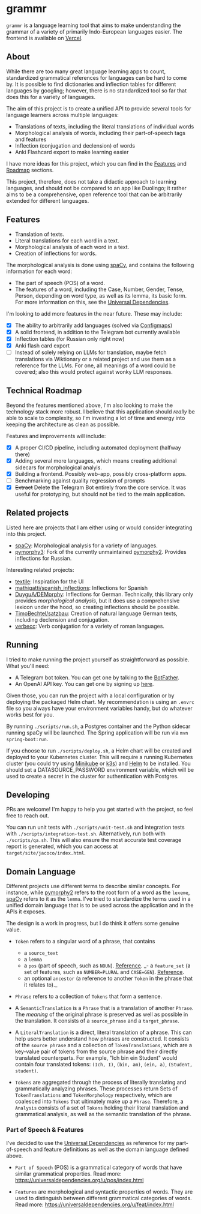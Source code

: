 # grammr

`grammr` is a language learning tool that aims to make understanding the grammar of a variety
of primarily Indo-European languages easier. The frontend is available on
[Vercel](https://grmmr.vercel.app/).

## About

While there are too many great language learning apps to count, standardized grammatical references
for languages can be hard to come by. It is possible to find dictionaries and inflection tables for
different languages by googling; however, there is no standardized tool so far that does this
for a variety of languages.

The aim of this project is to create a unified API to provide several tools for language learners
across multiple languages:

- Translations of texts, including the literal translations of individual words
- Morphological analysis of words, including their part-of-speech tags and features
- Inflection (conjugation and declension) of words
- Anki Flashcard export to make learning easier

I have more ideas for this project, which you can find in the [Features](#Features) and
[Roadmap](#Roadmap) sections.

This project, therefore, does not take a didactic approach to learning languages, and should
not be compared to an app like Duolingo; it rather aims to be a comprehensive, open reference
tool that can be arbitrarily extended for different languages.

## Features

- Translation of texts.
- Literal translations for each word in a text.
- Morphological analysis of each word in a text.
- Creation of inflections for words.

The morphological analysis is done using [spaCy](https://spacy.io/), and contains the following information for each word:

- The part of speech (POS) of a word.
- The features of a word, including the Case, Number, Gender, Tense, Person, depending on word type,
as well as its lemma, its basic form.
For more information on this, see the [Universal Dependencies](https://universaldependencies.org/u/feat/index.html).

I'm looking to add more features in the near future. These may include:

- [x] The ability to arbitrarily add languages (solved via [Configmaps](https://github.com/twaslowski/grammr/commit/889284f0#diff-782f304121c40d11b8bcd8db123db62a7a8192bbcc8b8098cf07064774cc7c24))
- [x] A solid frontend, in addition to the Telegram bot currently available
- [x] Inflection tables (for Russian only right now)
- [x] Anki flash card export
- [ ] Instead of solely relying on LLMs for translation, maybe fetch translations via Wiktionary
or a related project and use them as a reference for the LLMs. For one, all meanings of a word
could be covered; also this would protect against wonky LLM responses.

## Technical Roadmap

Beyond the features mentioned above, I'm also looking to make the technology stack more robust.
I believe that this application should _really_ be able to scale to complexity, so I'm investing
a lot of time and energy into keeping the architecture as clean as possible.

Features and improvements will include:

- [x] A proper CI/CD pipeline, including automated deployment (halfway there)
- [x] Adding several more languages, which means creating additional sidecars for morphological
analyis.
- [x] Building a frontend. Possibly web-app, possibly cross-platform apps.
- [ ] Benchmarking against quality regression of prompts
- [x] ~~Extract~~ Delete the Telegram Bot entirely from the core service. It was useful for prototyping, but
should not be tied to the main application.

## Related projects

Listed here are projects that I am either using or would consider integrating into this project.

- [spaCy](https://spacy.io/): Morphological analysis for a variety of languages.
- [pymorphy3](https://github.com/no-plagiarism/pymorphy3): Fork of the currently unmaintained [pymorphy2](https://github.com/pymorphy2/pymorphy2).
Provides inflections for Russian.

Interesting related projects:

- [textile](https://github.com/SalahEddineGhamri/textile): Inspiration for the UI
- [mathigatti/spanish_inflections](https://github.com/mathigatti/spanish_inflections?tab=readme-ov-file): Inflections for Spanish
- [DuyguA/DEMorphy](https://github.com/DuyguA/DEMorphy): Inflections for German. Technically, this library
only provides _morphological analysis_, but it does use a comprehensive lexicon under the hood,
so creating inflections should be possible.
- [TimoBechtel/satzbau](https://github.com/TimoBechtel/satzbau): Creation of natural language German texts, including declension and conjugation.
- [verbecc](https://github.com/bretttolbert/verbecc): Verb conjugation for a variety of roman languages.

## Running

I tried to make running the project yourself as straightforward as possible. What you'll need:

- A Telegram bot token. You can get one by talking to the [BotFather](https://t.me/botfather).
- An OpenAI API key. You can get one by signing up [here](https://platform.openai.com/signup).

Given those, you can run the project with a local configuration or by deploying the packaged
Helm chart. My recommendation is using an `.envrc` file so you always have your environment variables
handy, but do whatever works best for you.

By running `./scripts/run.sh`, a Postgres container and the Python sidecar running spaCy will be
launched. The Spring application will be run via `mvn spring-boot:run`.

If you choose to run `./scripts/deploy.sh`, a Helm chart will be created and deployed to your
Kubernetes cluster. This will require a running Kubernetes cluster (you could try using
[Minikube](https://minikube.sigs.k8s.io/docs/) or [k3s](https://k3s.io/)) and
[Helm](https://helm.sh/) to be installed. You should set a DATASOURCE_PASSWORD environment variable,
which will be used to create a secret in the cluster for authentication with Postgres.

## Developing

PRs are welcome! I'm happy to help you get started with the project, so feel free to reach out.

You can run unit tests with `./scripts/unit-test.sh` and integration tests with `./scripts/integration-test.sh`.
Alternatively, run both with `./scripts/qa.sh`. This will also ensure the most accurate test coverage
report is generated, which you can access at `target/site/jacoco/index.html`.

## Domain Language

Different projects use different terms to describe similar concepts. For instance, while
[pymorphy2](https://github.com/pymorphy2/pymorphy2) refers to the root form of a word as the `lexeme`,
[spaCy](https://spacy.io/) refers to it as the `lemma`. I've tried to standardize the terms used in
a unified domain language that is to be used across the application and in the APIs it exposes.

The design is a work in progress, but I do think it offers some genuine value.

- `Token` refers to a singular word of a phrase, that contains
  - a `source_text`
  - a `lemma`
  - a `pos` (part of speech, such as `NOUN`). [Reference](https://universaldependencies.org/u/pos/index.html).
  _- a `feature_set` (a set of features, such as `NUMBER=PLURAL` and `CASE=GEN`). [Reference](https://universaldependencies.org/u/feat/index.html).
  - an optional `ancestor` (a reference to another `Token` in the phrase that it relates to)._

- `Phrase` refers to a collection of `Tokens` that form a sentence.

- A `SemanticTranslation` is a `Phrase` that is a translation of another `Phrase`. The _meaning_
of the original phrase is preserved as well as possible in the translation.
It consists of a `source_phrase` and a `target_phrase`.

- A `LiteralTranslation` is a direct, literal translation of a phrase. This can help users better
understand how phrases are constructed. It consists of the `source phrase` and a collection of
`TokenTranslations`, which are a key-value pair of tokens from the source phrase and their
directly translated counterparts. For example, "Ich bin ein Student" would contain four translated
tokens: `(Ich, I)`, `(bin, am)`, `(ein, a)`, `(Student, student)`.

- `Tokens` are aggregated through the process of literally translating and grammatically analyzing
phrases. These processes return Sets of `TokenTranslations` and `TokenMorphology` respectively,
which are coalesced into `Tokens` that ultimately make up a `Phrase`.
Therefore, a `Analysis` consists of a set of `Tokens` holding their literal translation
and grammatical analysis, as well as the semantic translation of the phrase.

### Part of Speech & Features

I've decided to use the [Universal Dependencies](https://universaldependencies.org/) as reference
for my part-of-speech and feature definitions as well as the domain language defined above.

- `Part of Speech` (POS) is a grammatical category of words that have similar grammatical properties.
Read more: https://universaldependencies.org/u/pos/index.html

- `Features` are morphological and syntactic properties of words. They are used to distinguish
between different grammatical categories of words. Read more: https://universaldependencies.org/u/feat/index.html
